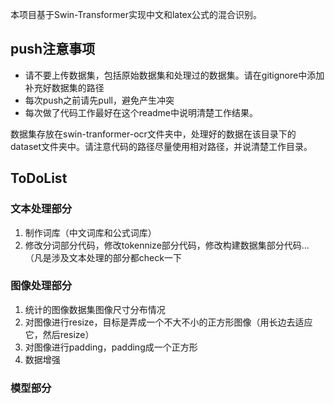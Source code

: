 本项目基于Swin-Transformer实现中文和latex公式的混合识别。

## push注意事项

- 请不要上传数据集，包括原始数据集和处理过的数据集。请在gitignore中添加补充好数据集的路径
- 每次push之前请先pull，避免产生冲突
- 每次做了代码工作最好在这个readme中说明清楚工作结果。

数据集存放在swin-tranformer-ocr文件夹中，处理好的数据在该目录下的dataset文件夹中。请注意代码的路径尽量使用相对路径，并说清楚工作目录。

## ToDoList

### 文本处理部分

1. 制作词库（中文词库和公式词库）
2. 修改分词部分代码，修改tokennize部分代码，修改构建数据集部分代码...（凡是涉及文本处理的部分都check一下

### 图像处理部分

1. 统计的图像数据集图像尺寸分布情况
2. 对图像进行resize，目标是弄成一个不大不小的正方形图像（用长边去适应它，然后resize）
3. 对图像进行padding，padding成一个正方形
4. 数据增强

### 模型部分

